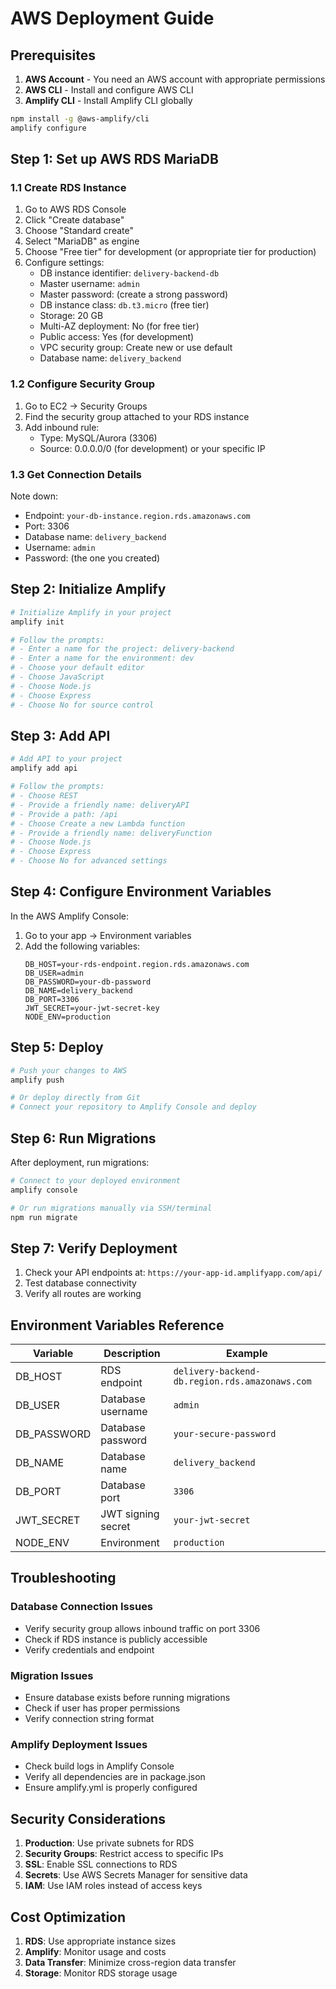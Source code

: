 # AWS Deployment Guide

## Prerequisites

1. **AWS Account** - You need an AWS account with appropriate permissions
2. **AWS CLI** - Install and configure AWS CLI
3. **Amplify CLI** - Install Amplify CLI globally

```bash
npm install -g @aws-amplify/cli
amplify configure
```

## Step 1: Set up AWS RDS MariaDB

### 1.1 Create RDS Instance

1. Go to AWS RDS Console
2. Click "Create database"
3. Choose "Standard create"
4. Select "MariaDB" as engine
5. Choose "Free tier" for development (or appropriate tier for production)
6. Configure settings:
   - DB instance identifier: `delivery-backend-db`
   - Master username: `admin`
   - Master password: (create a strong password)
   - DB instance class: `db.t3.micro` (free tier)
   - Storage: 20 GB
   - Multi-AZ deployment: No (for free tier)
   - Public access: Yes (for development)
   - VPC security group: Create new or use default
   - Database name: `delivery_backend`

### 1.2 Configure Security Group

1. Go to EC2 → Security Groups
2. Find the security group attached to your RDS instance
3. Add inbound rule:
   - Type: MySQL/Aurora (3306)
   - Source: 0.0.0.0/0 (for development) or your specific IP

### 1.3 Get Connection Details

Note down:
- Endpoint: `your-db-instance.region.rds.amazonaws.com`
- Port: 3306
- Database name: `delivery_backend`
- Username: `admin`
- Password: (the one you created)

## Step 2: Initialize Amplify

```bash
# Initialize Amplify in your project
amplify init

# Follow the prompts:
# - Enter a name for the project: delivery-backend
# - Enter a name for the environment: dev
# - Choose your default editor
# - Choose JavaScript
# - Choose Node.js
# - Choose Express
# - Choose No for source control
```

## Step 3: Add API

```bash
# Add API to your project
amplify add api

# Follow the prompts:
# - Choose REST
# - Provide a friendly name: deliveryAPI
# - Provide a path: /api
# - Choose Create a new Lambda function
# - Provide a friendly name: deliveryFunction
# - Choose Node.js
# - Choose Express
# - Choose No for advanced settings
```

## Step 4: Configure Environment Variables

In the AWS Amplify Console:

1. Go to your app → Environment variables
2. Add the following variables:
   ```
   DB_HOST=your-rds-endpoint.region.rds.amazonaws.com
   DB_USER=admin
   DB_PASSWORD=your-db-password
   DB_NAME=delivery_backend
   DB_PORT=3306
   JWT_SECRET=your-jwt-secret-key
   NODE_ENV=production
   ```

## Step 5: Deploy

```bash
# Push your changes to AWS
amplify push

# Or deploy directly from Git
# Connect your repository to Amplify Console and deploy
```

## Step 6: Run Migrations

After deployment, run migrations:

```bash
# Connect to your deployed environment
amplify console

# Or run migrations manually via SSH/terminal
npm run migrate
```

## Step 7: Verify Deployment

1. Check your API endpoints at: `https://your-app-id.amplifyapp.com/api/`
2. Test database connectivity
3. Verify all routes are working

## Environment Variables Reference

| Variable | Description | Example |
|----------|-------------|---------|
| DB_HOST | RDS endpoint | `delivery-backend-db.region.rds.amazonaws.com` |
| DB_USER | Database username | `admin` |
| DB_PASSWORD | Database password | `your-secure-password` |
| DB_NAME | Database name | `delivery_backend` |
| DB_PORT | Database port | `3306` |
| JWT_SECRET | JWT signing secret | `your-jwt-secret` |
| NODE_ENV | Environment | `production` |

## Troubleshooting

### Database Connection Issues
- Verify security group allows inbound traffic on port 3306
- Check if RDS instance is publicly accessible
- Verify credentials and endpoint

### Migration Issues
- Ensure database exists before running migrations
- Check if user has proper permissions
- Verify connection string format

### Amplify Deployment Issues
- Check build logs in Amplify Console
- Verify all dependencies are in package.json
- Ensure amplify.yml is properly configured

## Security Considerations

1. **Production**: Use private subnets for RDS
2. **Security Groups**: Restrict access to specific IPs
3. **SSL**: Enable SSL connections to RDS
4. **Secrets**: Use AWS Secrets Manager for sensitive data
5. **IAM**: Use IAM roles instead of access keys

## Cost Optimization

1. **RDS**: Use appropriate instance sizes
2. **Amplify**: Monitor usage and costs
3. **Data Transfer**: Minimize cross-region data transfer
4. **Storage**: Monitor RDS storage usage 